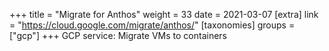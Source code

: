 +++
title = "Migrate for Anthos"
weight = 33
date = 2021-03-07
[extra]
link = "https://cloud.google.com/migrate/anthos/"
[taxonomies]
groups = ["gcp"]
+++
GCP service: Migrate VMs to containers

